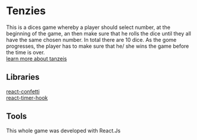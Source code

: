 # Tenzies
This is a dices game whereby a player should select number, at the beginning  of the game, an then make sure that he rolls the dice until they all have the same chosen number. In total there are 10 dice.
As the gome progresses, the player has to make sure that he/ she wins the game before the time is over.\
[learn more about tanzeis](https://www.youtube.com/watch?v=y47dAW89IAo)

## Libraries
[react-confetti](https://www.youtube.com/watch?v=y47dAW89IAo)\
[react-timer-hook](https://www.npmjs.com/package/react-timer-hook)

## Tools
This whole game was developed with React.Js
